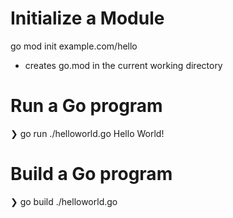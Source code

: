 # Initialize a Module
go mod init example.com/hello

- creates go.mod in the current working directory

# Run a Go program
❯ go run ./helloworld.go
Hello World!

# Build a Go program
❯ go build ./helloworld.go

